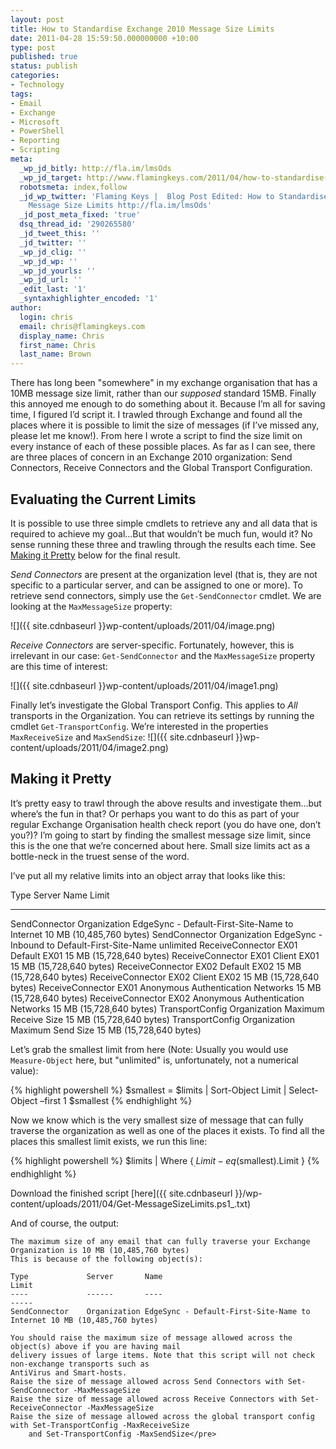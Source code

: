 ```yaml
---
layout: post
title: How to Standardise Exchange 2010 Message Size Limits
date: 2011-04-28 15:59:50.000000000 +10:00
type: post
published: true
status: publish
categories:
- Technology
tags:
- Email
- Exchange
- Microsoft
- PowerShell
- Reporting
- Scripting
meta:
  _wp_jd_bitly: http://fla.im/lmsOds
  _wp_jd_target: http://www.flamingkeys.com/2011/04/how-to-standardise-exchange-2010-message-size-limits/?utm_campaign=twitter&utm_medium=twitter&utm_source=twitter
  robotsmeta: index,follow
  _jd_wp_twitter: 'Flaming Keys |  Blog Post Edited: How to Standardise Exchange 2010
    Message Size Limits http://fla.im/lmsOds'
  _jd_post_meta_fixed: 'true'
  dsq_thread_id: '290265580'
  _jd_tweet_this: ''
  _jd_twitter: ''
  _wp_jd_clig: ''
  _wp_jd_wp: ''
  _wp_jd_yourls: ''
  _wp_jd_url: ''
  _edit_last: '1'
  _syntaxhighlighter_encoded: '1'
author:
  login: chris
  email: chris@flamingkeys.com
  display_name: Chris
  first_name: Chris
  last_name: Brown
---
```

There has long been "somewhere" in my exchange organisation that has a 10MB message size limit, rather than our *supposed* standard 15MB. Finally this annoyed me enough to do something about it. Because I’m all for saving time, I figured I’d script it. I trawled through Exchange and found all the places where it is possible to limit the size of messages (if I’ve missed any, please let me know!). From here I wrote a script to find the size limit on every instance of each of these possible places. As far as I can see, there are three places of concern in an Exchange 2010 organization: Send Connectors, Receive Connectors and the Global Transport Configuration.

## Evaluating the Current Limits

It is possible to use three simple cmdlets to retrieve any and all data that is required to achieve my goal...But that wouldn’t be much fun, would it? No sense running these three and trawling through the results each time. See [Making it Pretty](#making-it-pretty) below for the final result.

*Send Connectors* are present at the organization level (that is, they are not specific to a particular server, and can be assigned to one or more). To retrieve send connectors, simply use the `Get-SendConnector` cmdlet. We are looking at the `MaxMessageSize` property:

![]({{ site.cdnbaseurl }}wp-content/uploads/2011/04/image.png)

*Receive Connectors* are server-specific. Fortunately, however, this is irrelevant in our case: `Get-SendConnector` and the `MaxMessageSize` property are this time of interest:

![]({{ site.cdnbaseurl }}wp-content/uploads/2011/04/image1.png)

Finally let’s investigate the Global Transport Config. This applies to *All* transports in the Organization. You can retrieve its settings by running the cmdlet `Get-TransportConfig`. We’re interested in the properties `MaxReceiveSize` and `MaxSendSize`:
![]({{ site.cdnbaseurl }}wp-content/uploads/2011/04/image2.png)

## Making it Pretty

It’s pretty easy to trawl through the above results and investigate them...but where’s the fun in that? Or perhaps you want to do this as part of your regular Exchange Organisation health check report (you do have one, don’t you?)? I’m going to start by finding the smallest message size limit, since this is the one that we’re concerned about here. Small size limits act as a bottle-neck in the truest sense of the word.

I’ve put all my relative limits into an object array that looks like this:

Type                 Server           Name                                           Limit
----                 ------           ----                                           -----
SendConnector        Organization     EdgeSync - Default-First-Site-Name to Internet 10 MB (10,485,760 bytes)
SendConnector        Organization     EdgeSync - Inbound to Default-First-Site-Name  unlimited
ReceiveConnector     EX01             Default EX01                                   15 MB (15,728,640 bytes)
ReceiveConnector     EX01             Client EX01                                    15 MB (15,728,640 bytes)
ReceiveConnector     EX02             Default EX02                                   15 MB (15,728,640 bytes)
ReceiveConnector     EX02             Client EX02                                    15 MB (15,728,640 bytes)
ReceiveConnector     EX01             Anonymous Authentication Networks              15 MB (15,728,640 bytes)
ReceiveConnector     EX02             Anonymous Authentication Networks              15 MB (15,728,640 bytes)
TransportConfig      Organization     Maximum Receive Size                           15 MB (15,728,640 bytes)
TransportConfig      Organization     Maximum Send Size                              15 MB (15,728,640 bytes)

Let’s grab the smallest limit from here (Note: Usually you would use `Measure-Object` here, but "unlimited" is, unfortunately, not a numerical value):

{% highlight powershell %}
$smallest = $limits | Sort-Object Limit | Select-Object –first 1
$smallest
{% endhighlight %}

Now we know which is the very smallest size of message that can fully traverse the organization as well as one of the places it exists. To find all the places this smallest limit exists, we run this line:

{% highlight powershell %}
$limits | Where {$_.Limit -eq ($smallest).Limit }
{% endhighlight %}

Download the finished script [here]({{ site.cdnbaseurl }}/wp-content/uploads/2011/04/Get-MessageSizeLimits.ps1_.txt)

And of course, the output:

    The maximum size of any email that can fully traverse your Exchange Organization is 10 MB (10,485,760 bytes)
    This is because of the following object(s):

    Type             Server       Name                                           Limit
    ----             ------       ----                                           -----
    SendConnector    Organization EdgeSync - Default-First-Site-Name to Internet 10 MB (10,485,760 bytes)

    You should raise the maximum size of message allowed across the object(s) above if you are having mail
    delivery issues of large items. Note that this script will not check non-exchange transports such as
    AntiVirus and Smart-hosts.
    Raise the size of message allowed across Send Connectors with Set-SendConnector -MaxMessageSize
    Raise the size of message allowed across Receive Connectors with Set-ReceiveConnector -MaxMessageSize
    Raise the size of message allowed across the global transport config with Set-TransportConfig -MaxReceiveSize
		and Set-TransportConfig -MaxSendSize</pre>
